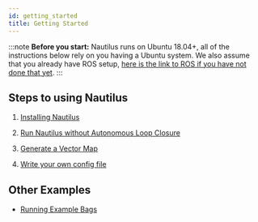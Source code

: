 ```yaml
---
id: getting_started
title: Getting Started
---
```


:::note
**Before you start:** Nautilus runs on Ubuntu 18.04+, all of the instructions below rely on you having a Ubuntu system. We also assume that you already have ROS setup, [here is the link to ROS if you have not done that yet](https://www.ros.org/).
:::

## Steps to using Nautilus

1. [Installing Nautilus](install_nautilus.md)

2. [Run Nautilus without Autonomous Loop Closure](run_nautilus.mdx)

3. [Generate a Vector Map](vectorize.mdx)

4. [Write your own config file](write_config.mdx)

## Other Examples

* [Running Example Bags](running_example_bags)
